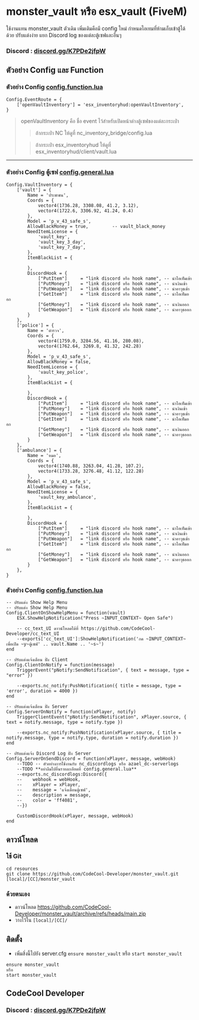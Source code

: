 # monster_vault หรือ esx_vault (FiveM) 
ใช้งานแทน monster_vault ตัวเดิม เพิ่มเติมคือมี config ใหม่ กำหนดไอเทมที่ห้ามเก็บเข้าตู้ได้ด้วย ปรับแต่งง่าย แยก Discord log ของแต่ละตู้เซฟและอื่นๆ

### Discord : [discord.gg/K7PDe2jfpW](https://discord.gg/K7PDe2jfpW)

## ตัวอย่าง Config และ Function
### ตัวอย่าง Config [config.function.lua](https://github.com/CodeCool-Developer/monster_vault/blob/main/config/config.function.lua)
```
Config.EventRoute = {
    ['openVaultInventory'] = 'esx_inventoryhud:openVaultInventory',
}
```
> openVaultInventory คือ ชื่อ event ไว้สำหรับเปิดหน้าต่างตู้เซฟของแต่ละกระเป๋า
>> ถ้ากระเป๋า NC ให้ดูที่ nc_inventory_bridge/config.lua
>
>> ถ้ากระเป๋า esx_inventoryhud ให้ดูที่ esx_inventoryhud/client/vault.lua
------------------------------------------------------------------
### ตัวอย่าง Config ตู้เซฟ [config.general.lua](https://github.com/CodeCool-Developer/monster_vault/blob/main/config/config.general.lua)
```
Config.VaultInventory = {
    ['vault'] = {
        Name = 'ประชาชน',
        Coords = {
            vector4(1736.28, 3308.08, 41.2, 3.12),
            vector4(1722.6, 3306.92, 41.24, 0.4)
        },
        Model = 'p_v_43_safe_s',
        AllowBlackMoney = true,         -- vault_black_money
        NeedItemLicense = {
            'vault_key',
            'vault_key_3_day',
            'vault_key_7_day',
        },
        ItemBlackList = {

        },
        DiscordHook = {
            ["PutItem"]     = "link discord หรือ hook name", -- นำไอเท็มเข้า
            ["PutMoney"]    = "link discord หรือ hook name", -- นำเงินเข้า
            ["PutWeapon"]   = "link discord หรือ hook name", -- นำอาวุธเข้า
            ["GetItem"]     = "link discord หรือ hook name", -- นำไอเท็มออก
            ["GetMoney"]    = "link discord หรือ hook name", -- นำเงินออก
            ["GetWeapon"]   = "link discord หรือ hook name", -- นำอาวุธออก
        }
    },
    ['police'] = {
        Name = 'ตำรวจ',
        Coords = {
            vector4(1759.0, 3284.56, 41.16, 280.08),
            vector4(1762.64, 3269.8, 41.32, 242.28)
        },
        Model = 'p_v_43_safe_s',
        AllowBlackMoney = false,
        NeedItemLicense = {
            'vault_key_police',
        },
        ItemBlackList = {

        },
        DiscordHook = {
            ["PutItem"]     = "link discord หรือ hook name", -- นำไอเท็มเข้า
            ["PutMoney"]    = "link discord หรือ hook name", -- นำเงินเข้า
            ["PutWeapon"]   = "link discord หรือ hook name", -- นำอาวุธเข้า
            ["GetItem"]     = "link discord หรือ hook name", -- นำไอเท็มออก
            ["GetMoney"]    = "link discord หรือ hook name", -- นำเงินออก
            ["GetWeapon"]   = "link discord หรือ hook name", -- นำอาวุธออก
        }
    },
    ['ambulance'] = {
        Name = 'หมอ',
        Coords = {
            vector4(1740.88, 3263.04, 41.28, 107.2),
            vector4(1733.28, 3276.48, 41.12, 122.28)
        },
        Model = 'p_v_43_safe_s',
        AllowBlackMoney = false,
        NeedItemLicense = {
            'vault_key_ambulance',
        },
        ItemBlackList = {

        },
        DiscordHook = {
            ["PutItem"]     = "link discord หรือ hook name", -- นำไอเท็มเข้า
            ["PutMoney"]    = "link discord หรือ hook name", -- นำเงินเข้า
            ["PutWeapon"]   = "link discord หรือ hook name", -- นำอาวุธเข้า
            ["GetItem"]     = "link discord หรือ hook name", -- นำไอเท็มออก
            ["GetMoney"]    = "link discord หรือ hook name", -- นำเงินออก
            ["GetWeapon"]   = "link discord หรือ hook name", -- นำอาวุธออก
        }
    },
}
```


### ตัวอย่าง Config [config.function.lua](https://github.com/CodeCool-Developer/monster_vault/blob/main/config/config.function.lua)
```
-- ปรับแต่ง Show Help Menu
-- ปรับแต่ง Show Help Menu
Config.ClientOnShowHelpMenu = function(vault)
    ESX.ShowHelpNotification("Press ~INPUT_CONTEXT~ Open Safe")

    -- cc_text_UI ดาวน์โหลดได้ที่ https://github.com/CodeCool-Developer/cc_text_UI
    --exports['cc_text_UI']:ShowHelpNotification('กด ~INPUT_CONTEXT~ เพื่อเปิด ~y~ตู้เซฟ' .. vault.Name .. '~s~')
end

-- ปรับแต่งแจ้งเตือน ฝั่ง Client
Config.ClientOnNotify = function(message)
    TriggerEvent("pNotify:SendNotification", { text = message, type = "error" })

    --exports.nc_notify:PushNotification({ title = message, type = 'error', duration = 4000 })
end

-- ปรับแต่งแจ้งเตือน ฝั่ง Server
Config.ServerOnNotify = function(xPlayer, notify)
    TriggerClientEvent("pNotify:SendNotification", xPlayer.source, { text = notify.message, type = notify.type })

    --exports.nc_notify:PushNotification(xPlayer.source, { title = notify.message, type = notify.type, duration = notify.duration })
end

-- ปรับแต่งแจ้ง Discord Log ฝั่ง Server
Config.ServerOnSendDiscord = function(xPlayer, message, webHook)
    --TODO -- ตัวอย่างการใช้งานกับ nc_discordlogs หรือ azael_dc-serverlogs
    --TODO **อย่าลืมไปอื่นรายละเอียดที่ config.general.lua**
    --exports.nc_discordlogs:Discord({
    --    webhook = webHook,
    --    xPlayer = xPlayer,
    --    message = 'แจ้งเตือนตู้เซฟ',
    --    description = message,
    --    color = 'ff4081',
    --})

    CustomDiscordHook(xPlayer, message, webHook)
end
```

## ดาวน์โหลด
### ใช้ Git
```
cd resources
git clone https://github.com/CodeCool-Developer/monster_vault.git [local]/[CC]/monster_vault
```

### ด้วยตนเอง
- ดาวน์โหลด https://github.com/CodeCool-Developer/monster_vault/archive/refs/heads/main.zip
- วางไว้ใน `[local]/[CC]/`

## ติดตั้ง
- เพิ่มสิ่งนี้ไปยัง server.cfg `ensure monster_vault` หรือ `start monster_vault`

```
ensure monster_vault
หรือ
start monster_vault
```

## CodeCool Developer
### Discord : [discord.gg/K7PDe2jfpW](https://discord.gg/K7PDe2jfpW)
